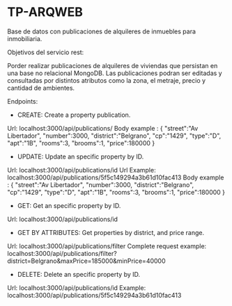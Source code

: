# TP-ARQWEB
Base de datos con publicaciones de alquileres de inmuebles para inmobiliaria.

Objetivos del servicio rest:

Porder realizar publicaciones de alquileres de viviendas que persistan en una base no relacional MongoDB.
Las publicaciones podran ser editadas y consultadas por distintos atributos como la zona, el metraje, precio y cantidad de ambientes.

Endpoints:

- CREATE:
Create a property publication.

Url: localhost:3000/api/publications/
Body example : 
{
"street":"Av Libertador", 
"number":3000,
"district":"Belgrano", 
"cp":"1429", 
"type":"D", 
"apt":"1B", 
"rooms":3, 
"brooms":1, 
"price":180000 
}

- UPDATE:
Update an specific property by ID.

Url: localhost:3000/api/publications/id
Url Example: localhost:3000/api/publications/5f5c149294a3b61d10fac413
Body example : 
{
"street":"Av Libertador", 
"number":3000,
"district":"Belgrano", 
"cp":"1429", 
"type":"D", 
"apt":"1B", 
"rooms":3, 
"brooms":1, 
"price":180000 
}

- GET:
Get an specific property by ID.

Url: localhost:3000/api/publications/id

- GET BY ATTRIBUTES:
Get properties by district, and price range.

Url: localhost:3000/api/publications/filter
Complete request example: localhost:3000/api/publications/filter?district=Belgrano&maxPrice=185000&minPrice=40000

- DELETE:
Delete an specific property by ID.

Url: localhost:3000/api/publications/id
Example: localhost:3000/api/publications/5f5c149294a3b61d10fac413

